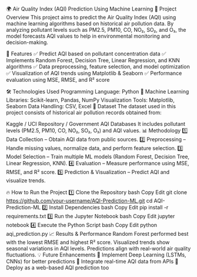🌍 Air Quality Index (AQI) Prediction Using Machine Learning
📌 Project Overview
This project aims to predict the Air Quality Index (AQI) using machine learning algorithms based on historical air pollution data. By analyzing pollutant levels such as PM2.5, PM10, CO, NO₂, SO₂, and O₃, the model forecasts AQI values to help in environmental monitoring and decision-making.

🚀 Features
✅ Predict AQI based on pollutant concentration data
✅ Implements Random Forest, Decision Tree, Linear Regression, and KNN algorithms
✅ Data preprocessing, feature selection, and model optimization
✅ Visualization of AQI trends using Matplotlib & Seaborn
✅ Performance evaluation using MSE, RMSE, and R² score

🛠 Technologies Used
Programming Language: Python 🐍
Machine Learning Libraries: Scikit-learn, Pandas, NumPy
Visualization Tools: Matplotlib, Seaborn
Data Handling: CSV, Excel
📂 Dataset
The dataset used in this project consists of historical air pollution records obtained from:

Kaggle / UCI Repository / Government AQI Databases
It includes pollutant levels (PM2.5, PM10, CO, NO₂, SO₂, O₃) and AQI values.
📊 Methodology
1️⃣ Data Collection – Obtain AQI data from public sources.
2️⃣ Preprocessing – Handle missing values, normalize data, and perform feature selection.
3️⃣ Model Selection – Train multiple ML models (Random Forest, Decision Tree, Linear Regression, KNN).
4️⃣ Evaluation – Measure performance using MSE, RMSE, and R² score.
5️⃣ Prediction & Visualization – Predict AQI and visualize trends.

🔥 How to Run the Project
1️⃣ Clone the Repository
bash
Copy
Edit
git clone https://github.com/your-username/AQI-Prediction-ML.git
cd AQI-Prediction-ML
2️⃣ Install Dependencies
bash
Copy
Edit
pip install -r requirements.txt
3️⃣ Run the Jupyter Notebook
bash
Copy
Edit
jupyter notebook
4️⃣ Execute the Python Script
bash
Copy
Edit
python aqi_prediction.py
📈 Results & Performance
Random Forest performed best with the lowest RMSE and highest R² score.
Visualized trends show seasonal variations in AQI levels.
Predictions align with real-world air quality fluctuations.
💡 Future Enhancements
🔹 Implement Deep Learning (LSTMs, CNNs) for better predictions
🔹 Integrate real-time AQI data from APIs
🔹 Deploy as a web-based AQI prediction too
